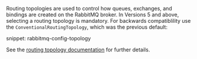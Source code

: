 Routing topologies are used to control how queues, exchanges, and bindings are created on the RabbitMQ broker. In Versions 5 and above, selecting a routing topology is mandatory. For backwards compatiblility use the `ConventionalRoutingTopology`, which was the previous default:

snippet: rabbitmq-config-topology

See the [routing topology documentation](/transports/rabbitmq/routing-topology.md) for further details.
